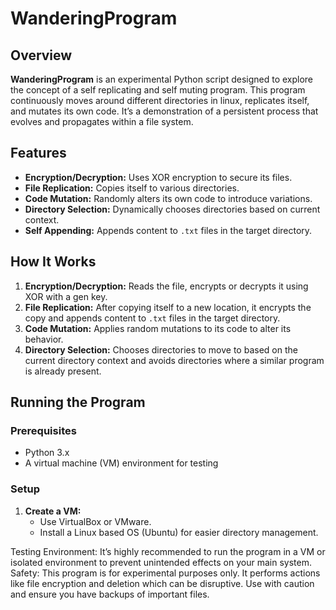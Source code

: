 # WanderingProgram

## Overview

**WanderingProgram** is an experimental Python script designed to explore the concept of a self replicating and self muting program. This program continuously moves around different directories in linux, replicates itself, and mutates its own code. It’s a demonstration of a persistent process that evolves and propagates within a file system. 

## Features

- **Encryption/Decryption:** Uses XOR encryption to secure its files.
- **File Replication:** Copies itself to various directories.
- **Code Mutation:** Randomly alters its own code to introduce variations.
- **Directory Selection:** Dynamically chooses directories based on current context.
- **Self Appending:** Appends content to `.txt` files in the target directory.

## How It Works

1. **Encryption/Decryption:** Reads the file, encrypts or decrypts it using XOR with a gen key.
2. **File Replication:** After copying itself to a new location, it encrypts the copy and appends content to `.txt` files in the target directory.
3. **Code Mutation:** Applies random mutations to its code to alter its behavior.
4. **Directory Selection:** Chooses directories to move to based on the current directory context and avoids directories where a similar program is already present.

## Running the Program

### Prerequisites

- Python 3.x
- A virtual machine (VM) environment for testing

### Setup

1. **Create a VM:**
   - Use VirtualBox or VMware.
   - Install a Linux based OS (Ubuntu) for easier directory management.


Testing Environment: It’s highly recommended to run the program in a VM or isolated environment to prevent unintended effects on your main system.
Safety: This program is for experimental purposes only. It performs actions like file encryption and deletion which can be disruptive. Use with caution and ensure you have backups of important files.
